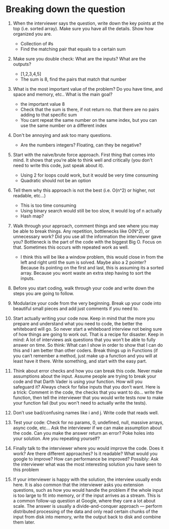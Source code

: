 # Breaking down the question

1. When the interviewer says the question, write down the key points at the top (i.e. sorted array). Make sure you have all the details. Show how organized you are.
    - Collection of #s
    - Find the matching pair that equals to a certain sum

2. Make sure you double check: What are the inputs? What are the outputs?
    - [1,2,3,4,5]
    - The sum is 8, find the pairs that match that number

3. What is the most important value of the problem? Do you have time, and space and memory,
etc.. What is the main goal?
    - the important value 8
    - Check that the sum is there, if not return no. that there are no pairs adding to that specific sum
    - You cant repeat the same number on the same index, but you can use the same number on a different index

4. Don't be annoying and ask too many questions.
    - Are the numbers integers? Floating, can they be negative?

5. Start with the naive/brute force approach. First thing that comes into mind. It shows that you’re able to think well and critically (you don't need to write this code, just speak about it).

    - Using 2 for loops could work, but it would be very time consuming
    - Quadratic should not be an option

6. Tell them why this approach is not the best (i.e. O(n^2) or higher, not readable, etc...)

    - This is too time consuming
    - Using binary search would still be too slow, it would log of n actually
    - Hash map?

7. Walk through your approach, comment things and see where you may be able to break things. Any repetition, bottlenecks like O(N^2), or unnecessary work? Did you use all the information the interviewer gave you? Bottleneck is the part of the code with the biggest Big O. Focus on that. Sometimes this occurs with repeated work as well.

    - I think this will be like a window problem, this would close in from the left and right until the sum is solved. Maybe also a 2 pointer? Because its pointing on the first and last, this is assuming its a sorted array. Because you wont waste an extra step having to sort the inputs.

8. Before you start coding, walk through your code and write down the steps you are going to follow.

9. Modularize your code from the very beginning. Break up your code into beautiful small pieces and add just comments if you need to.

10. Start actually writing your code now. Keep in mind that the more you prepare and understand what you need to code, the better the whiteboard will go. So never start a whiteboard interview not being sure of how things are going to work out. That is a recipe for disaster. Keep in mind: A lot of interviews ask questions that you won’t be able to fully answer on time. So think: What can I show in order to show that I can do this and I am better than other coders. Break things up in Functions (if you can’t remember a method, just make up a function and you will at least have it there. Write something, and start with the easy part.

11. Think about error checks and how you can break this code. Never make assumptions about the input. Assume people are trying to break your code and that Darth Vader is using your function. How will you safeguard it? Always check for false inputs that you don’t want. Here is a trick: Comment in the code, the checks that you want to do... write the function, then tell the interviewer that you would write tests now to make your function fail (but you won't need to actually write the tests).

12. Don’t use bad/confusing names like i and j. Write code that reads well.

13. Test your code: Check for no params, 0, undefined, null, massive arrays, async code, etc... Ask the interviewer if we can make assumption about the code. Can you make the answer return an error? Poke holes into your solution. Are you repeating yourself?

14. Finally talk to the interviewer where you would improve the code. Does it work? Are there different approaches? Is it readable? What would you google to improve? How can performance be improved? Possibly: Ask the interviewer what was the most interesting solution you have seen to this problem

15. If your interviewer is happy with the solution, the interview usually ends here. It is also common that the interviewer asks you extension questions, such as how you would handle the problem if the whole input is too large to fit into memory, or if the input arrives as a stream. This is a common follow-up question at Google, where they care a lot about scale. The answer is usually a divide-and-conquer approach — perform distributed processing of the data and only read certain chunks of the input from disk into memory, write the output back to disk and combine them later.
